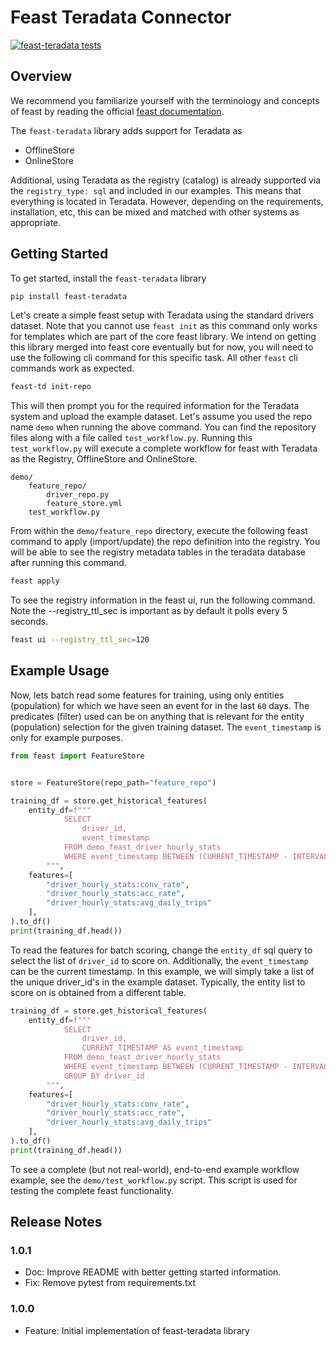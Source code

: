 # Feast Teradata Connector
[![feast-teradata tests](https://github.com/Teradata/feast-teradata/actions/workflows/ci-integeration-tests.yml/badge.svg)](https://github.com/Teradata/feast-teradata/actions/workflows/ci-integeration-tests.yml)

## Overview

We recommend you familiarize yourself with the terminology and concepts of feast by reading the official [feast documentation](https://docs.feast.dev/). 

The `feast-teradata` library adds support for Teradata as 
- OfflineStore 
- OnlineStore

Additional, using Teradata as the registry (catalog) is already supported via the `registry_type: sql` and included in our examples. This means that everything is located in Teradata. However, depending on the requirements, installation, etc, this can be mixed and matched with other systems as appropriate.  

## Getting Started

To get started, install the `feast-teradata` library

```bash
pip install feast-teradata
```

Let's create a simple feast setup with Teradata using the standard drivers dataset. Note that you cannot use `feast init` as this command only works for templates which are part of the core feast library. We intend on getting this library merged into feast core eventually but for now, you will need to use the following cli command for this specific task. All other `feast` cli commands work as expected. 

```bash
feast-td init-repo
```

This will then prompt you for the required information for the Teradata system and upload the example dataset. Let's assume you used the repo name `demo` when running the above command. You can find the repository files along with a file called `test_workflow.py`. Running this `test_workflow.py` will execute a complete workflow for feast with Teradata as the Registry, OfflineStore and OnlineStore. 

```
demo/
    feature_repo/
        driver_repo.py
        feature_store.yml
    test_workflow.py
```

From within the `demo/feature_repo` directory, execute the following feast command to apply (import/update) the repo definition into the registry. You will be able to see the registry metadata tables in the teradata database after running this command.

```bash
feast apply
```

To see the registry information in the feast ui, run the following command. Note the --registry_ttl_sec is important as by default it polls every 5 seconds. 

```bash
feast ui --registry_ttl_sec=120
```


## Example Usage

Now, lets batch read some features for training, using only entities (population) for which we have seen an event for in the last `60` days. The predicates (filter) used can be on anything that is relevant for the entity (population) selection for the given training dataset. The `event_timestamp` is only for example purposes.

```python
from feast import FeatureStore


store = FeatureStore(repo_path="feature_repo")

training_df = store.get_historical_features(
    entity_df=f"""
            SELECT
                driver_id,
                event_timestamp
            FROM demo_feast_driver_hourly_stats
            WHERE event_timestamp BETWEEN (CURRENT_TIMESTAMP - INTERVAL '60' DAY) AND CURRENT_TIMESTAMP
        """,
    features=[
        "driver_hourly_stats:conv_rate",
        "driver_hourly_stats:acc_rate",
        "driver_hourly_stats:avg_daily_trips"
    ],
).to_df()
print(training_df.head())
```

To read the features for batch scoring, change the `entity_df` sql query to select the list of `driver_id` to score on. Additionally, the `event_timestamp` can be the current timestamp. In this example, we will simply take a list of the unique driver_id's in the example dataset. Typically, the entity list to score on is obtained from a different table. 

```python
training_df = store.get_historical_features(
    entity_df=f"""
            SELECT
                driver_id,
                CURRENT_TIMESTAMP AS event_timestamp
            FROM demo_feast_driver_hourly_stats
            WHERE event_timestamp BETWEEN (CURRENT_TIMESTAMP - INTERVAL '60' DAY) AND CURRENT_TIMESTAMP
            GROUP BY driver_id
        """,
    features=[
        "driver_hourly_stats:conv_rate",
        "driver_hourly_stats:acc_rate",
        "driver_hourly_stats:avg_daily_trips"
    ],
).to_df()
print(training_df.head())
```

To see a complete (but not real-world), end-to-end example workflow example, see the `demo/test_workflow.py` script. This script is used for testing the complete feast functionality.


## Release Notes

### 1.0.1

- Doc: Improve README with better getting started information. 
- Fix: Remove pytest from requirements.txt


### 1.0.0

- Feature: Initial implementation of feast-teradata library
